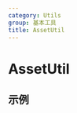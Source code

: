 ```yaml
---
category: Utils
group: 基本工具
title: AssetUtil
---
```


# AssetUtil

## 示例

<code src="./demos/demo1.jsx"></code>
